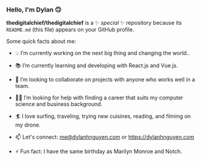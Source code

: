 ### Hello, I'm Dylan 🙃 

**thedigitalchief/thedigitalchief** is a ✨ _special_ ✨ repository because its `README.md` (this file) appears on your GitHub profile.

Some quick facts about me:

- :bulb: I’m currently working on the next big thing and changing the world..
- :books: I’m currently learning and developing with React.js and Vue.js.
- 🤝 I’m looking to collaborate on projects with anyone who works well in a team.
- 🧑‍🎓 I’m looking for help with finding a career that suits my computer science and business background.
- :surfer: I love surfing, traveling, trying new cuisines, reading, and filming on my drone.

- 📫 Let's connect: me@dylanhnguyen.com or https://dylanhnguyen.com

- ⚡ Fun fact: I have the same birthday as Marilyn Monroe and Notch.

